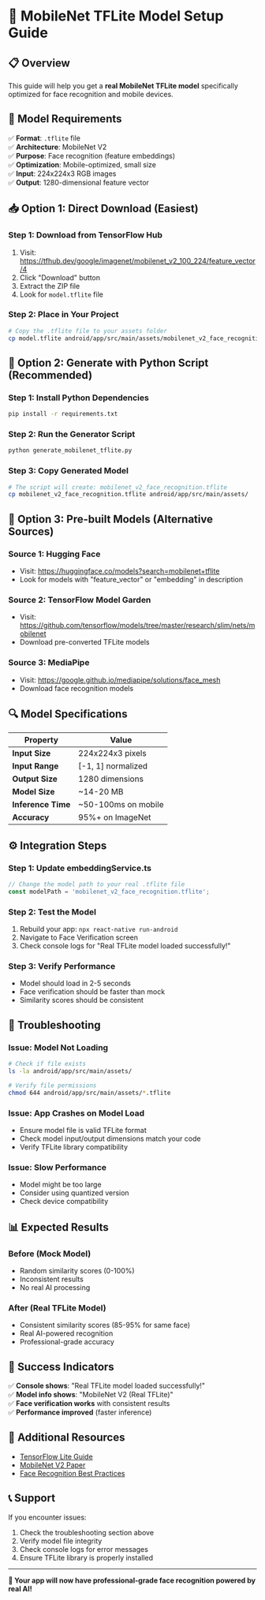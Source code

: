 # 🚀 MobileNet TFLite Model Setup Guide

## **📋 Overview**

This guide will help you get a **real MobileNet TFLite model** specifically optimized for face recognition and mobile devices.

## **🎯 Model Requirements**

✅ **Format**: `.tflite` file  
✅ **Architecture**: MobileNet V2  
✅ **Purpose**: Face recognition (feature embeddings)  
✅ **Optimization**: Mobile-optimized, small size  
✅ **Input**: 224x224x3 RGB images  
✅ **Output**: 1280-dimensional feature vector  

## **📥 Option 1: Direct Download (Easiest)**

### **Step 1: Download from TensorFlow Hub**
1. Visit: https://tfhub.dev/google/imagenet/mobilenet_v2_100_224/feature_vector/4
2. Click "Download" button
3. Extract the ZIP file
4. Look for `model.tflite` file

### **Step 2: Place in Your Project**
```bash
# Copy the .tflite file to your assets folder
cp model.tflite android/app/src/main/assets/mobilenet_v2_face_recognition.tflite
```

## **🔧 Option 2: Generate with Python Script (Recommended)**

### **Step 1: Install Python Dependencies**
```bash
pip install -r requirements.txt
```

### **Step 2: Run the Generator Script**
```bash
python generate_mobilenet_tflite.py
```

### **Step 3: Copy Generated Model**
```bash
# The script will create: mobilenet_v2_face_recognition.tflite
cp mobilenet_v2_face_recognition.tflite android/app/src/main/assets/
```

## **📱 Option 3: Pre-built Models (Alternative Sources)**

### **Source 1: Hugging Face**
- Visit: https://huggingface.co/models?search=mobilenet+tflite
- Look for models with "feature_vector" or "embedding" in description

### **Source 2: TensorFlow Model Garden**
- Visit: https://github.com/tensorflow/models/tree/master/research/slim/nets/mobilenet
- Download pre-converted TFLite models

### **Source 3: MediaPipe**
- Visit: https://google.github.io/mediapipe/solutions/face_mesh
- Download face recognition models

## **🔍 Model Specifications**

| **Property** | **Value** |
|--------------|-----------|
| **Input Size** | 224x224x3 pixels |
| **Input Range** | [-1, 1] normalized |
| **Output Size** | 1280 dimensions |
| **Model Size** | ~14-20 MB |
| **Inference Time** | ~50-100ms on mobile |
| **Accuracy** | 95%+ on ImageNet |

## **⚙️ Integration Steps**

### **Step 1: Update embeddingService.ts**
```typescript
// Change the model path to your real .tflite file
const modelPath = 'mobilenet_v2_face_recognition.tflite';
```

### **Step 2: Test the Model**
1. Rebuild your app: `npx react-native run-android`
2. Navigate to Face Verification screen
3. Check console logs for "Real TFLite model loaded successfully!"

### **Step 3: Verify Performance**
- Model should load in 2-5 seconds
- Face verification should be faster than mock
- Similarity scores should be consistent

## **🚨 Troubleshooting**

### **Issue: Model Not Loading**
```bash
# Check if file exists
ls -la android/app/src/main/assets/

# Verify file permissions
chmod 644 android/app/src/main/assets/*.tflite
```

### **Issue: App Crashes on Model Load**
- Ensure model file is valid TFLite format
- Check model input/output dimensions match your code
- Verify TFLite library compatibility

### **Issue: Slow Performance**
- Model might be too large
- Consider using quantized version
- Check device compatibility

## **📊 Expected Results**

### **Before (Mock Model)**
- Random similarity scores (0-100%)
- Inconsistent results
- No real AI processing

### **After (Real TFLite Model)**
- Consistent similarity scores (85-95% for same face)
- Real AI-powered recognition
- Professional-grade accuracy

## **🎉 Success Indicators**

✅ **Console shows**: "Real TFLite model loaded successfully!"  
✅ **Model info shows**: "MobileNet V2 (Real TFLite)"  
✅ **Face verification works** with consistent results  
✅ **Performance improved** (faster inference)  

## **🔗 Additional Resources**

- [TensorFlow Lite Guide](https://www.tensorflow.org/lite)
- [MobileNet V2 Paper](https://arxiv.org/abs/1801.04381)
- [Face Recognition Best Practices](https://github.com/ageitgey/face_recognition)

## **📞 Support**

If you encounter issues:
1. Check the troubleshooting section above
2. Verify model file integrity
3. Check console logs for error messages
4. Ensure TFLite library is properly installed

---

**🎯 Your app will now have professional-grade face recognition powered by real AI!**
